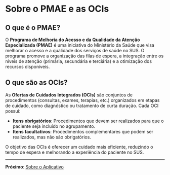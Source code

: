 # Sobre o PMAE e as OCIs

## O que é o PMAE?

O **Programa de Melhoria do Acesso e da Qualidade da Atenção Especializada (PMAE)** é uma iniciativa do Ministério da Saúde que visa melhorar o acesso e a qualidade dos serviços de saúde no SUS. O programa promove a organização das filas de espera, a integração entre os níveis de atenção (primária, secundária e terciária) e a otimização dos recursos disponíveis.

## O que são as OCIs?

As **Ofertas de Cuidados Integrados (OCIs)** são conjuntos de procedimentos (consultas, exames, terapias, etc.) organizados em etapas de cuidado, como diagnóstico ou tratamento de curta duração. Cada OCI possui:

- **Itens obrigatórios**: Procedimentos que devem ser realizados para que o paciente seja incluído no agrupamento.
- **Itens facultativos**: Procedimentos complementares que podem ser realizados, mas não são obrigatórios.

O objetivo das OCIs é oferecer um cuidado mais eficiente, reduzindo o tempo de espera e melhorando a experiência do paciente no SUS.

---

**Próximo**: [Sobre o Aplicativo](sobre-aplicativo.md)